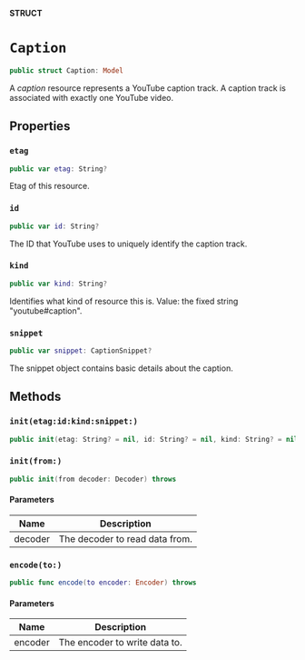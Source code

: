 **STRUCT**

# `Caption`

```swift
public struct Caption: Model
```

A *caption* resource represents a YouTube caption track. A caption track is associated with exactly one YouTube video.

## Properties
### `etag`

```swift
public var etag: String?
```

Etag of this resource.

### `id`

```swift
public var id: String?
```

The ID that YouTube uses to uniquely identify the caption track.

### `kind`

```swift
public var kind: String?
```

Identifies what kind of resource this is. Value: the fixed string "youtube#caption".

### `snippet`

```swift
public var snippet: CaptionSnippet?
```

The snippet object contains basic details about the caption.

## Methods
### `init(etag:id:kind:snippet:)`

```swift
public init(etag: String? = nil, id: String? = nil, kind: String? = nil, snippet: CaptionSnippet? = nil)
```

### `init(from:)`

```swift
public init(from decoder: Decoder) throws
```

#### Parameters

| Name | Description |
| ---- | ----------- |
| decoder | The decoder to read data from. |

### `encode(to:)`

```swift
public func encode(to encoder: Encoder) throws
```

#### Parameters

| Name | Description |
| ---- | ----------- |
| encoder | The encoder to write data to. |